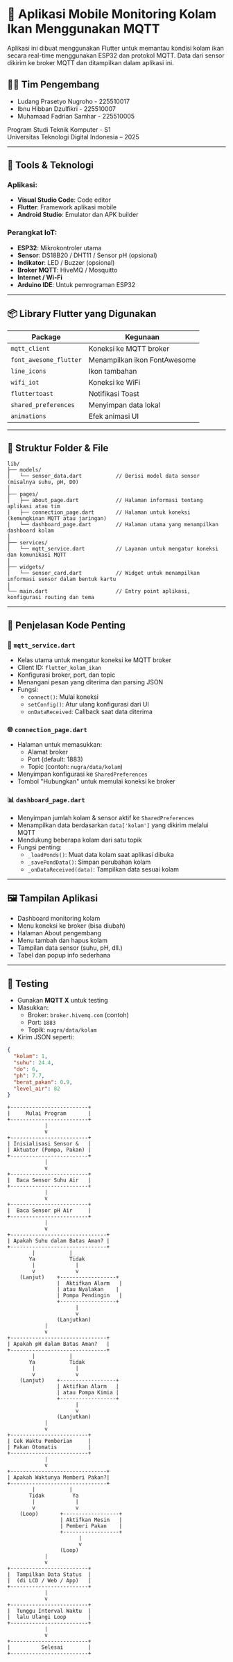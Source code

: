 # 📱 Aplikasi Mobile Monitoring Kolam Ikan Menggunakan MQTT

Aplikasi ini dibuat menggunakan Flutter untuk memantau kondisi kolam ikan secara real-time menggunakan ESP32 dan protokol MQTT. Data dari sensor dikirim ke broker MQTT dan ditampilkan dalam aplikasi ini.

## 👨‍💻 Tim Pengembang
- Ludang Prasetyo Nugroho - 225510017  
- Ibnu Hibban Dzulfikri - 225510007  
- Muhamaad Fadrian Samhar - 225510005  

Program Studi Teknik Komputer - S1  
Universitas Teknologi Digital Indonesia – 2025

---

## 🔧 Tools & Teknologi

### Aplikasi:
- **Visual Studio Code**: Code editor
- **Flutter**: Framework aplikasi mobile
- **Android Studio**: Emulator dan APK builder

### Perangkat IoT:
- **ESP32**: Mikrokontroler utama
- **Sensor**: DS18B20 / DHT11 / Sensor pH (opsional)
- **Indikator**: LED / Buzzer (opsional)
- **Broker MQTT**: HiveMQ / Mosquitto
- **Internet / Wi-Fi**
- **Arduino IDE**: Untuk pemrograman ESP32

---

## 📦 Library Flutter yang Digunakan

| Package                 | Kegunaan |
|------------------------|----------|
| `mqtt_client`          | Koneksi ke MQTT broker |
| `font_awesome_flutter` | Menampilkan ikon FontAwesome |
| `line_icons`           | Ikon tambahan |
| `wifi_iot`             | Koneksi ke WiFi |
| `fluttertoast`         | Notifikasi Toast |
| `shared_preferences`   | Menyimpan data lokal |
| `animations`           | Efek animasi UI |

---

## 📁 Struktur Folder & File


```
lib/
├── models/
│   └── sensor_data.dart           // Berisi model data sensor (misalnya suhu, pH, DO)
│
├── pages/
│   ├── about_page.dart            // Halaman informasi tentang aplikasi atau tim
│   ├── connection_page.dart       // Halaman untuk koneksi (kemungkinan MQTT atau jaringan)
│   └── dashboard_page.dart        // Halaman utama yang menampilkan dashboard kolam
│
├── services/
│   └── mqtt_service.dart          // Layanan untuk mengatur koneksi dan komunikasi MQTT
│
├── widgets/
│   └── sensor_card.dart           // Widget untuk menampilkan informasi sensor dalam bentuk kartu
│
└── main.dart                      // Entry point aplikasi, konfigurasi routing dan tema
```


---

## 🧠 Penjelasan Kode Penting

### 🔌 `mqtt_service.dart`
- Kelas utama untuk mengatur koneksi ke MQTT broker
- Client ID: `flutter_kolam_ikan`
- Konfigurasi broker, port, dan topic
- Menangani pesan yang diterima dan parsing JSON
- Fungsi:
  - `connect()`: Mulai koneksi
  - `setConfig()`: Atur ulang konfigurasi dari UI
  - `onDataReceived`: Callback saat data diterima

### 🌐 `connection_page.dart`
- Halaman untuk memasukkan:
  - Alamat broker
  - Port (default: 1883)
  - Topic (contoh: `nugra/data/kolam`)
- Menyimpan konfigurasi ke `SharedPreferences`
- Tombol "Hubungkan" untuk memulai koneksi ke broker

### 📊 `dashboard_page.dart`
- Menyimpan jumlah kolam & sensor aktif ke `SharedPreferences`
- Menampilkan data berdasarkan `data['kolam']` yang dikirim melalui MQTT
- Mendukung beberapa kolam dari satu topik
- Fungsi penting:
  - `_loadPonds()`: Muat data kolam saat aplikasi dibuka
  - `_savePondData()`: Simpan perubahan kolam
  - `_onDataReceived(data)`: Tampilkan data sesuai kolam

---

## 🖼️ Tampilan Aplikasi

- Dashboard monitoring kolam
- Menu koneksi ke broker (bisa diubah)
- Halaman About pengembang
- Menu tambah dan hapus kolam
- Tampilan data sensor (suhu, pH, dll.)
- Tabel dan popup info sederhana

---

## 🧪 Testing

- Gunakan **MQTT X** untuk testing
- Masukkan:
  - Broker: `broker.hivemq.com` (contoh)
  - Port: `1883`
  - Topik: `nugra/data/kolam`
- Kirim JSON seperti:
```json
{
  "kolam": 1,
  "suhu": 24.4,
  "do": 6,
  "ph": 7.7,
  "berat_pakan": 0.9,
  "level_air": 82
}
```

```
+-------------------------+
|     Mulai Program       |
+-------------------------+
            |
            v
+-------------------------+
| Inisialisasi Sensor &   |
| Aktuator (Pompa, Pakan) |
+-------------------------+
            |
            v
+-------------------------+
|  Baca Sensor Suhu Air   |
+-------------------------+
            |
            v
+-------------------------+
|  Baca Sensor pH Air     |
+-------------------------+
            |
            v
+-------------------------------+
| Apakah Suhu dalam Batas Aman? |
+-------------------------------+
        |           |
       Ya           Tidak
        |             |
        v             v
    (Lanjut)    +------------------+
                |  Aktifkan Alarm   |
                | atau Nyalakan    |
                | Pompa Pendingin   |
                +------------------+
                      |
                      v
                (Lanjutkan)
            |
            v
+-------------------------------+
| Apakah pH dalam Batas Aman?   |
+-------------------------------+
        |           |
       Ya           Tidak
        |             |
        v             v
    (Lanjut)    +------------------+
                | Aktifkan Alarm   |
                | atau Pompa Kimia |
                +------------------+
                      |
                      v
                (Lanjutkan)
            |
            v
+-------------------------+
| Cek Waktu Pemberian     |
| Pakan Otomatis          |
+-------------------------+
            |
            v
+-------------------------------+
| Apakah Waktunya Memberi Pakan?|
+-------------------------------+
        |           |
       Tidak         Ya
        |             |
        v             v
    (Loop)       +------------------+
                 | Aktifkan Mesin   |
                 | Pemberi Pakan    |
                 +------------------+
                       |
                       v
                 (Loop)
            |
            v
+-------------------------+
|  Tampilkan Data Status  |
|  (di LCD / Web / App)   |
+-------------------------+
            |
            v
+-------------------------+
|  Tunggu Interval Waktu  |
|  lalu Ulangi Loop       |
+-------------------------+
            |
            v
+-------------------------+
|          Selesai        |
+-------------------------+
```